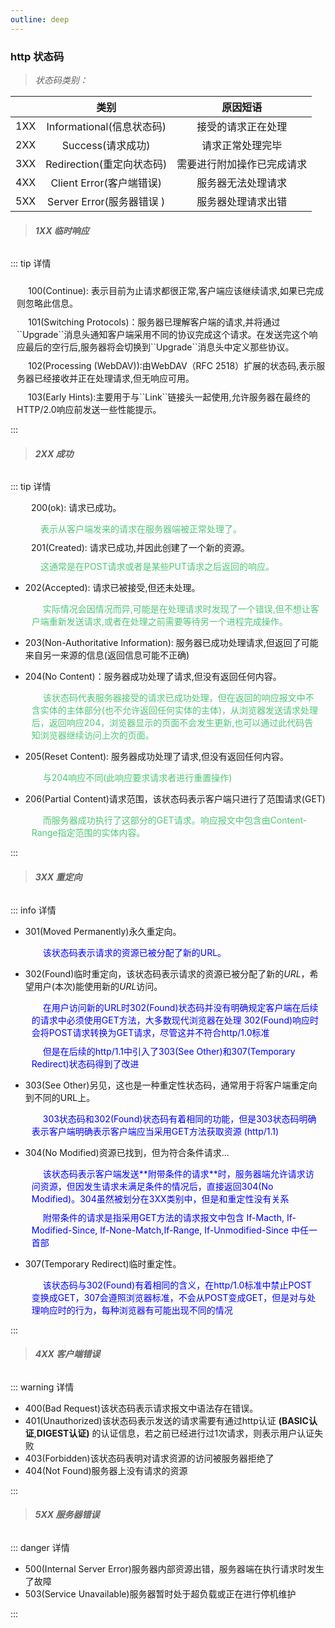 ```yaml
---
outline: deep
---
```


<script setup>
import '../iconfont/iconfont.js';
import StatusCodeComponent from './component/StatusCode.vue'
</script>

<style module>
.icon {
  width: 1em;
  height: 1em;
  vertical-align: -0.15em;
  fill: currentColor;
  overflow: hidden;
}
</style>

### http 状态码

> _状态码类别：_

|     |           类别            |                   原因短语 |
| --- | :-----------------------: | :-------------------------: |
| 1XX | Informational(信息状态码) |         接受的请求正在处理 |
| 2XX |     Success(请求成功)     |           请求正常处理完毕 |
| 3XX | Redirection(重定向状态码) | 需要进行附加操作已完成请求 |
| 4XX | Client Error(客户端错误)  |         服务器无法处理请求 |
| 5XX | Server Error(服务器错误 ) |         服务器处理请求出错 |

> ###### **1XX 临时响应**

::: tip 详情

<div style="padding-top:10px;padding-left:10px;">
<svg class="icon" aria-hidden="true" width='15px' height='15px' style="display:inline-block;">
    <use xlink:href="#icon-nailao-01"></use>
</svg>
    100(Continue): 表示目前为止请求都很正常,客户端应该继续请求,如果已完成则忽略此信息。
</div>


<div style="padding-top:10px;padding-left:10px;">
<svg class="icon" aria-hidden="true" width='15px' height='15px' style="display:inline-block;">
    <use xlink:href="#icon-nailao-01"></use>
</svg>
101(Switching Protocols)：服务器已理解客户端的请求,并将通过``Upgrade``消息头通知客户端采用不同的协议完成这个请求。在发送完这个响应最后的空行后,服务器将会切换到``Upgrade``消息头中定义那些协议。
</div>

<div style="padding-top:10px;padding-left:10px;">
<svg class="icon" aria-hidden="true" width='15px' height='15px' style="display:inline-block;">
    <use xlink:href="#icon-nailao-01"></use>
</svg>
102(Processing (WebDAV)):由WebDAV（RFC 2518）扩展的状态码,表示服务器已经接收并正在处理请求,但无响应可用。
</div>

<div style="padding-top:10px;padding-left:10px;">
<svg class="icon" aria-hidden="true" width='15px' height='15px' style="display:inline-block;">
    <use xlink:href="#icon-nailao-01"></use>
</svg>
103(Early Hints):主要用于与``Link``链接头一起使用,允许服务器在最终的HTTP/2.0响应前发送一些性能提示。
</div>


:::


> ###### **2XX 成功**
::: tip 详情

<div style="margin-top:10px;margin-left:15px;">
<svg class="icon" aria-hidden="true" width='15px' height='15px' style="display:inline-block;">
    <use xlink:href="#icon-nailao-01"></use>
</svg>
    200(ok): 请求已成功。
</div>


<StatusCodeComponent text='表示从客户端发来的请求在服务器端被正常处理了。'></StatusCodeComponent>

<div style='color:#50C878;margin-top:10px;margin-left:30px;'>
<svg class="icon" aria-hidden="true" width='15px' height='15px' style="display:inline-block;">
    <use xlink:href="#icon-naicha-01"></use>
</svg>
表示从客户端发来的请求在服务器端被正常处理了。
</div>


<div style="margin-top:10px;margin-left:15px;">
<svg class="icon" aria-hidden="true" width='15px' height='15px' style="display:inline-block;">
    <use xlink:href="#icon-nailao-01"></use>
</svg>
201(Created): 请求已成功,并因此创建了一个新的资源。
</div>

<div style='color:#50C878;margin-top:10px;margin-left:30px;'>
<svg class="icon" aria-hidden="true" width='15px' height='15px' style="display:inline-block;">
    <use xlink:href="#icon-naicha-01"></use>
</svg>
这通常是在POST请求或者是某些PUT请求之后返回的响应。
</div>

+  202(Accepted): 请求已被接受,但还未处理。
     <div style='color:#50C878;margin:10px;'>
    <svg class="icon" aria-hidden="true" width='15px' height='15px' style="display:inline-block;">
     <use xlink:href="#icon-naicha-01"></use>
    </svg>
    实际情况会因情况而异,可能是在处理请求时发现了一个错误,但不想让客户端重新发送请求,或者在处理之前需要等待另一个进程完成操作。
    </div>

+  203(Non-Authoritative Information): 服务器已成功处理请求,但返回了可能来自另一来源的信息(返回信息可能不正确)
+  204(No Content)：服务器成功处理了请求,但没有返回任何内容。
    <div style='color:#50C878;margin:10px;'>
    <svg class="icon" aria-hidden="true" width='15px' height='15px' style="display:inline-block;">
     <use xlink:href="#icon-naicha-01"></use>
    </svg>
    该状态码代表服务器接受的请求已成功处理，但在返回的响应报文中不含实体的主体部分(也不允许返回任何实体的主体)，从浏览器发送请求处理后，返回响应204，浏览器显示的页面不会发生更新,也可以通过此代码告知浏览器继续访问上次的页面。
    </div>


+  205(Reset Content): 服务器成功处理了请求,但没有返回任何内容。
    <div style='color:#50C878;margin:10px;'>
    <svg class="icon" aria-hidden="true" width='15px' height='15px' style="display:inline-block;">
     <use xlink:href="#icon-naicha-01"></use>
    </svg>
    与204响应不同(此响应要求请求者进行重置操作)
    </div>
    
+  206(Partial Content)请求范围，该状态码表示客户端只进行了范围请求(GET)
    <div style='color:#50C878;margin:10px;'>
    <svg class="icon" aria-hidden="true" width='15px' height='15px' style="display:inline-block;">
     <use xlink:href="#icon-naicha-01"></use>
    </svg>
        而服务器成功执行了这部分的GET请求。响应报文中包含由Content-Range指定范围的实体内容。
    </div>

:::

> ###### **3XX 重定向**
::: info 详情

+  301(Moved Permanently)永久重定向。
    <div style='color:Blue;margin:10px;'>
    <svg class="icon" aria-hidden="true" width='15px' height='15px' style="display:inline-block;">
     <use xlink:href="#icon-naicha-01"></use>
    </svg>
    该状态码表示请求的资源已被分配了新的URL。
    </div>

+  302(Found)临时重定向，该状态码表示请求的资源已被分配了新的*URL*，希望用户(本次)能使用新的*URL*访问。
    <div style='color:Blue;margin:10px;'>
    <svg class="icon" aria-hidden="true" width='15px' height='15px' style="display:inline-block;">
     <use xlink:href="#icon-naicha-01"></use>
    </svg>
    在用户访问新的URL时302(Found)状态码并没有明确规定客户端在后续的请求中必须使用GET方法，大多数现代浏览器在处理 302(Found)响应时会将POST请求转换为GET请求，尽管这并不符合http/1.0标准
    </div>

    <div style='color:Blue;margin:10px;'>
    <svg class="icon" aria-hidden="true" width='15px' height='15px' style="display:inline-block;">
     <use xlink:href="#icon-naicha-01"></use>
    </svg>
     但是在后续的http/1.1中引入了303(See Other)和307(Temporary Redirect)状态码得到了改进
    </div>
+  303(See Other)另见，这也是一种重定性状态码，通常用于将客户端重定向到不同的URL上。
    
    <div style='color:Blue;margin:10px;'>
    <svg class="icon" aria-hidden="true" width='15px' height='15px' style="display:inline-block;">
     <use xlink:href="#icon-naicha-01"></use>
    </svg>
    303状态码和302(Found)状态码有着相同的功能，但是303状态码明确表示客户端明确表示客户端应当采用GET方法获取资源 (http/1.1)
    </div>
    
    
+  304(No Modified)资源已找到，但为符合条件请求...
    
    <div style='color:Blue;margin:10px;'>
    <svg class="icon" aria-hidden="true" width='15px' height='15px' style="display:inline-block;">
     <use xlink:href="#icon-naicha-01"></use>
    </svg>
    该状态码表示客户端发送**附带条件的请求**时，服务器端允许请求访问资源，但因发生请求未满足条件的情况后，直接返回304(No Modified)。304虽然被划分在3XX类别中，但是和重定性没有关系
     </div>

   
    <div style='color:Blue;margin:10px;'>
    <svg class="icon" aria-hidden="true" width='15px' height='15px' style="display:inline-block;">
     <use xlink:href="#icon-naicha-01"></use>
    </svg>
     附带条件的请求是指采用GET方法的请求报文中包含 If-Macth, If-Modified-Since, If-None-Match,If-Range, If-Unmodified-Since 中任一首部
     </div>

   
+  307(Temporary Redirect)临时重定性。

    <div style='color:Blue;margin:10px;'>
    <svg class="icon" aria-hidden="true" width='15px' height='15px' style="display:inline-block;">
     <use xlink:href="#icon-naicha-01"></use>
    </svg>
        该状态码与302(Found)有着相同的含义，在http/1.0标准中禁止POST变换成GET，307会遵照浏览器标准，不会从POST变成GET，但是对与处理响应时的行为，每种浏览器有可能出现不同的情况
     </div>


::: 


> ###### **4XX 客户端错误** 

::: warning 详情

+ 400(Bad Request)该状态码表示请求报文中语法存在错误。
+ 401(Unauthorized)该状态码表示发送的请求需要有通过http认证 **(BASIC认证**,**DIGEST认证)** 的认证信息，若之前已经进行过1次请求，则表示用户认证失败
+ 403(Forbidden)该状态码表明对请求资源的访问被服务器拒绝了
+ 404(Not Found)服务器上没有请求的资源

:::

> ###### **5XX 服务器错误** 

::: danger 详情

+ 500(Internal Server Error)服务器内部资源出错，服务器端在执行请求时发生了故障
+ 503(Service Unavailable)服务器暂时处于超负载或正在进行停机维护

:::